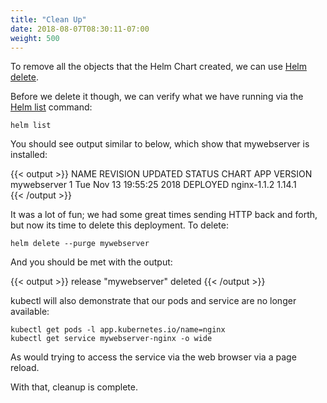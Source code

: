 ```yaml
---
title: "Clean Up"
date: 2018-08-07T08:30:11-07:00
weight: 500
---
```


To remove all the objects that the Helm Chart created, we can use [Helm delete](https://v2.helm.sh/docs/helm/#helm-delete).

Before we delete it though, we can verify what we have running via the [Helm list](https://v2.helm.sh/docs/helm/#helm-list) command:

```
helm list
```

You should see output similar to below, which show that mywebserver is installed:

{{< output >}}
NAME            REVISION        UPDATED                         STATUS          CHART           APP VERSION     
mywebserver     1               Tue Nov 13 19:55:25 2018        DEPLOYED        nginx-1.1.2     1.14.1          
{{< /output >}}

It was a lot of fun; we had some great times sending HTTP back and forth, but now its time to delete this deployment.  To delete:

```
helm delete --purge mywebserver
```

And you should be met with the output:

{{< output >}}
release "mywebserver" deleted
{{< /output >}}

kubectl will also demonstrate that our pods and service are no longer available:

```
kubectl get pods -l app.kubernetes.io/name=nginx
kubectl get service mywebserver-nginx -o wide
```

As would trying to access the service via the web browser via a page reload.

With that, cleanup is complete.
